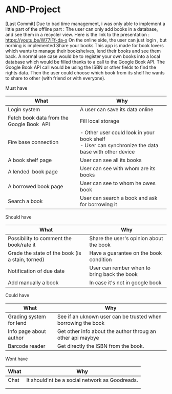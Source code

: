 # AND-Project
[Last Commit]
Due to bad time management, i was only able to implement a little part of the offline part : The user can only add books in a database, 
and see them in a recycler view. 
Here is the link to the presentation : https://youtu.be/W77lFf-da-s
On the online side, the user can just login , but norhing is implemented
Share your books 
This app is made for book lovers which wants to manage their bookshelves, lend their books and see them back.
A normal use case would be to register your own books into a local database which would be filled thanks to a call to the Google Book API.
The Google Book API call would be using the ISBN or other fields to find the rights data.
Then the user could choose which book from its shelf he wants to share to other (with friend or with everyone).

Must have

| What | Why |
| --- | --- |
| Login system | A user can save its data online |
| Fetch book data from the Google Book  API | Fill local storage |
| Fire base connection | - Other user could look in your book shelf<br/>- User can synchronize the data base with other device<br/> |
| A book shelf page | User can see all its books |
| A lended  book page | User can see with whom are its books |
| A borrowed book page | User can see to whom he owes book |
| Search a book | User can search a book and ask for borrowing it |

Should have

| What | Why |
| --- | --- |
| Possibility to comment the book/rate it | Share the user's opinion about the book |
| Grade the state of the book (is a stain, torned) | Have a guarantee on the book condition |
| Notification of due date | User can rember when to bring back the book |
| Add manually a book | In case it's not in google book |

Could have

| What | Why |
| --- | --- |
| Grading system for lend | See if an uknown user can be trusted when borrowing the book |
| Info page about author | Get other info about the author throug an other api maybye |
| Barcode reader | Get directly the ISBN from the book. |

Wont have

| What | Why |
| --- | --- |
| Chat | It should'nt be a social network as Goodreads. |
|     |     |
|     |     |
